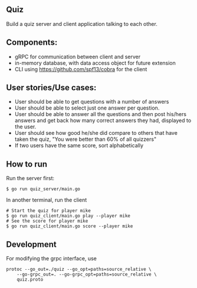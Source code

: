 ## Quiz

Build a quiz server and client application talking to each other.

## Components:

- gRPC for communication between client and server
- in-memory database, with data access object for future extension
- CLI using https://github.com/spf13/cobra for the client

## User stories/Use cases:

- User should be able to get questions with a number of answers
- User should be able to select just one answer per question.
- User should be able to answer all the questions and then post his/hers answers and get back how many correct answers they had, displayed to the user.
- User should see how good he/she did compare to others that have taken the quiz, "You were better than 60% of all quizzers"
- If two users have the same score, sort alphabetically

## How to run

Run the server first:
```
$ go run quiz_server/main.go
```

In another terminal, run the client
```
# Start the quiz for player mike
$ go run quiz_client/main.go play --player mike
# See the score for player mike
$ go run quiz_client/main.go score --player mike
```

## Development

For modifying the grpc interface, use
```
protoc --go_out=./quiz --go_opt=paths=source_relative \
    --go-grpc_out=. --go-grpc_opt=paths=source_relative \
    quiz.proto
```
